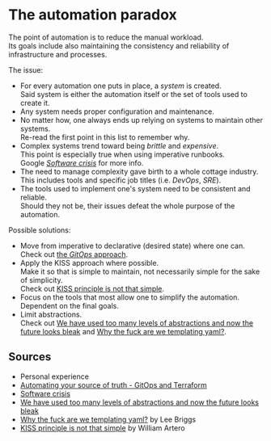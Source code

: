 # The automation paradox

The point of automation is to reduce the manual workload.<br/>
Its goals include also maintaining the consistency and reliability of infrastructure and processes.

The issue:

- For every automation one puts in place, a _system_ is created.<br/>
  Said system is either the automation itself or the set of tools used to create it.
- Any system needs proper configuration and maintenance.
- No matter how, one always ends up relying on systems to maintain other systems.<br/>
  Re-read the first point in this list to remember why.
- Complex systems trend toward being _brittle_ and _expensive_.<br/>
  This point is especially true when using imperative runbooks.<br/>
  Google [_Software crisis_][software crisis] for more info.
- The need to manage complexity gave birth to a whole cottage industry.<br/>
  This includes tools and specific job titles (i.e. _DevOps_, _SRE_).
- The tools used to implement one's system need to be consistent and reliable.<br/>
  Should they not be, their issues defeat the whole purpose of the automation.

Possible solutions:

- Move from imperative to declarative (desired state) where one can.<br/>
  Check out [the _GitOps_ approach][gitops].
- Apply the KISS approach where possible.<br/>
  Make it so that is simple to maintain, not necessarily simple for the sake of simplicity.<br/>
  Check out [KISS principle is not that simple].
- Focus on the tools that most allow one to simplify the automation.<br/>
  Dependent on the final goals.
- Limit abstractions.<br/>
  Check out [We have used too many levels of abstractions and now the future looks bleak] and [Why the fuck are we templating yaml?].

## Sources

- Personal experience
- [Automating your source of truth - GitOps and Terraform]
- [Software crisis]
- [We have used too many levels of abstractions and now the future looks bleak]
- [Why the fuck are we templating yaml?] by Lee Briggs
- [KISS principle is not that simple] by William Artero

<!--
  References
  -->

<!-- Knowledge base -->
[gitops]: gitops.md

<!-- Others -->
[automating your source of truth - gitops and terraform]: https://www.youtube.com/watch?v=-K8R1OVXPy0
[kiss principle is not that simple]: https://artero.dev/posts/kiss-principle-is-not-that-simple/
[software crisis]: https://www.geeksforgeeks.org/software-engineering-software-crisis/
[we have used too many levels of abstractions and now the future looks bleak]: https://unixsheikh.com/articles/we-have-used-too-many-levels-of-abstractions-and-now-the-future-looks-bleak.html
[why the fuck are we templating yaml?]: https://leebriggs.co.uk/blog/2019/02/07/why-are-we-templating-yaml.html
